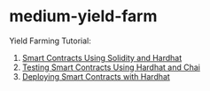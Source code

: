 # medium-yield-farm

Yield Farming Tutorial:
1. [Smart Contracts Using Solidity and Hardhat](https://medium.com/coinmonks/yield-farming-tutorial-part-1-3fd5972ce717)
2. [Testing Smart Contracts Using Hardhat and Chai](https://medium.com/coinmonks/yield-farming-tutorial-part-2-ea5b5254805d)
3. [Deploying Smart Contracts with Hardhat](https://medium.com/coinmonks/yield-farming-tutorial-part-3-53dd62bc7819)